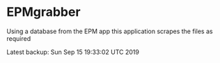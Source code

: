 # EPMgrabber
Using a database from the EPM app this application scrapes the files as required


Latest backup: Sun Sep 15 19:33:02 UTC 2019
